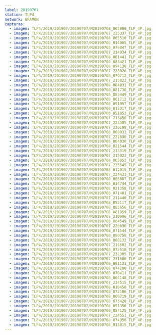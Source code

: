 ```yaml
---
label: 20190707
station: TLP4
network: BRAMON
capturas:
  - imagem: TLP4/2019/201907/20190707/M20190708_065800_TLP_4P.jpg
  - imagem: TLP4/2019/201907/20190707/M20190707_225337_TLP_4P.jpg
  - imagem: TLP4/2019/201907/20190707/M20190708_065510_TLP_4P.jpg
  - imagem: TLP4/2019/201907/20190707/M20190708_014005_TLP_4P.jpg
  - imagem: TLP4/2019/201907/20190707/M20190708_070847_TLP_4P.jpg
  - imagem: TLP4/2019/201907/20190707/M20190707_214934_TLP_4P.jpg
  - imagem: TLP4/2019/201907/20190707/M20190708_081441_TLP_4P.jpg
  - imagem: TLP4/2019/201907/20190707/M20190708_083421_TLP_4P.jpg
  - imagem: TLP4/2019/201907/20190707/M20190708_094138_TLP_4P.jpg
  - imagem: TLP4/2019/201907/20190707/M20190707_225026_TLP_4P.jpg
  - imagem: TLP4/2019/201907/20190707/M20190708_070712_TLP_4P.jpg
  - imagem: TLP4/2019/201907/20190707/M20190707_215823_TLP_4P.jpg
  - imagem: TLP4/2019/201907/20190707/M20190708_084831_TLP_4P.jpg
  - imagem: TLP4/2019/201907/20190707/M20190708_081730_TLP_4P.jpg
  - imagem: TLP4/2019/201907/20190707/M20190708_085449_TLP_4P.jpg
  - imagem: TLP4/2019/201907/20190707/M20190708_061712_TLP_4P.jpg
  - imagem: TLP4/2019/201907/20190707/M20190708_091057_TLP_4P.jpg
  - imagem: TLP4/2019/201907/20190707/M20190708_012317_TLP_4P.jpg
  - imagem: TLP4/2019/201907/20190707/M20190708_051853_TLP_4P.jpg
  - imagem: TLP4/2019/201907/20190707/M20190707_213450_TLP_4P.jpg
  - imagem: TLP4/2019/201907/20190707/M20190707_223305_TLP_4P.jpg
  - imagem: TLP4/2019/201907/20190707/M20190707_230108_TLP_4P.jpg
  - imagem: TLP4/2019/201907/20190707/M20190708_000033_TLP_4P.jpg
  - imagem: TLP4/2019/201907/20190707/M20190707_222630_TLP_4P.jpg
  - imagem: TLP4/2019/201907/20190707/M20190708_004030_TLP_4P.jpg
  - imagem: TLP4/2019/201907/20190707/M20190708_021544_TLP_4P.jpg
  - imagem: TLP4/2019/201907/20190707/M20190707_213319_TLP_4P.jpg
  - imagem: TLP4/2019/201907/20190707/M20190707_215923_TLP_4P.jpg
  - imagem: TLP4/2019/201907/20190707/M20190708_065053_TLP_4P.jpg
  - imagem: TLP4/2019/201907/20190707/M20190707_225545_TLP_4P.jpg
  - imagem: TLP4/2019/201907/20190707/M20190708_012015_TLP_4P.jpg
  - imagem: TLP4/2019/201907/20190707/M20190707_224433_TLP_4P.jpg
  - imagem: TLP4/2019/201907/20190707/M20190708_063807_TLP_4P.jpg
  - imagem: TLP4/2019/201907/20190707/M20190708_014744_TLP_4P.jpg
  - imagem: TLP4/2019/201907/20190707/M20190708_021358_TLP_4P.jpg
  - imagem: TLP4/2019/201907/20190707/M20190708_071401_TLP_4P.jpg
  - imagem: TLP4/2019/201907/20190707/M20190707_211440_TLP_4P.jpg
  - imagem: TLP4/2019/201907/20190707/M20190708_052117_TLP_4P.jpg
  - imagem: TLP4/2019/201907/20190707/M20190708_083656_TLP_4P.jpg
  - imagem: TLP4/2019/201907/20190707/M20190708_081959_TLP_4P.jpg
  - imagem: TLP4/2019/201907/20190707/M20190707_210906_TLP_4P.jpg
  - imagem: TLP4/2019/201907/20190707/M20190708_064549_TLP_4P.jpg
  - imagem: TLP4/2019/201907/20190707/M20190707_220630_TLP_4P.jpg
  - imagem: TLP4/2019/201907/20190707/M20190708_071544_TLP_4P.jpg
  - imagem: TLP4/2019/201907/20190707/M20190708_080758_TLP_4P.jpg
  - imagem: TLP4/2019/201907/20190707/M20190708_080132_TLP_4P.jpg
  - imagem: TLP4/2019/201907/20190707/M20190707_215602_TLP_4P.jpg
  - imagem: TLP4/2019/201907/20190707/M20190708_072518_TLP_4P.jpg
  - imagem: TLP4/2019/201907/20190707/M20190707_232305_TLP_4P.jpg
  - imagem: TLP4/2019/201907/20190707/M20190707_231600_TLP_4P.jpg
  - imagem: TLP4/2019/201907/20190707/M20190708_081121_TLP_4P.jpg
  - imagem: TLP4/2019/201907/20190707/M20190708_074200_TLP_4P.jpg
  - imagem: TLP4/2019/201907/20190707/M20190708_070411_TLP_4P.jpg
  - imagem: TLP4/2019/201907/20190707/M20190708_064148_TLP_4P.jpg
  - imagem: TLP4/2019/201907/20190707/M20190707_234515_TLP_4P.jpg
  - imagem: TLP4/2019/201907/20190707/M20190708_010450_TLP_4P.jpg
  - imagem: TLP4/2019/201907/20190707/M20190708_072106_TLP_4P.jpg
  - imagem: TLP4/2019/201907/20190707/M20190708_060719_TLP_4P.jpg
  - imagem: TLP4/2019/201907/20190707/M20190708_073428_TLP_4P.jpg
  - imagem: TLP4/2019/201907/20190707/M20190708_091350_TLP_4P.jpg
  - imagem: TLP4/2019/201907/20190707/M20190708_084125_TLP_4P.jpg
  - imagem: TLP4/2019/201907/20190707/M20190707_224551_TLP_4P.jpg
  - imagem: TLP4/2019/201907/20190707/M20190708_074956_TLP_4P.jpg
  - imagem: TLP4/2019/201907/20190707/M20190708_013815_TLP_4P.jpg
---
```

